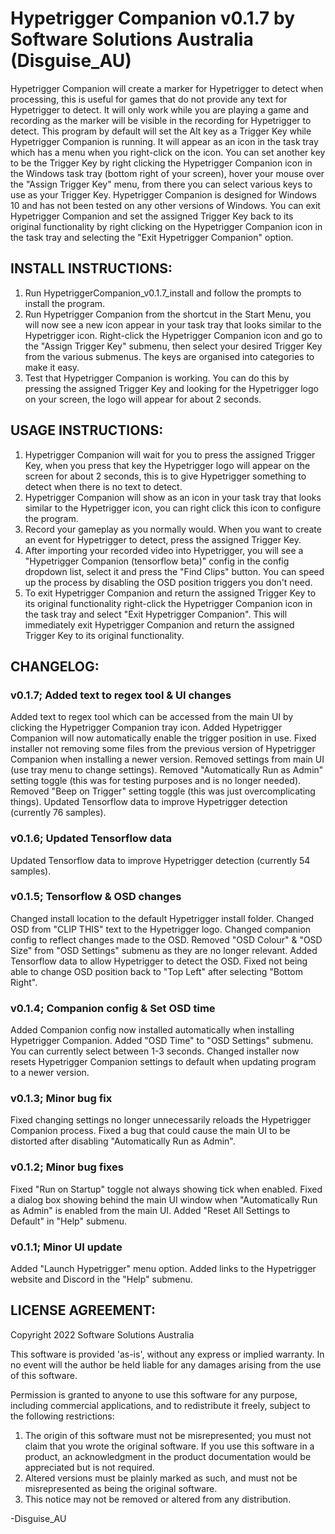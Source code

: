# Hypetrigger Companion v0.1.7 by Software Solutions Australia (Disguise_AU)

Hypetrigger Companion will create a marker for Hypetrigger to detect when processing, this is useful for games that do not provide any text for Hypetrigger to detect.
It will only work while you are playing a game and recording as the marker will be visible in the recording for Hypetrigger to detect.
This program by default will set the Alt key as a Trigger Key while Hypetrigger Companion is running.
It will appear as an icon in the task tray which has a menu when you right-click on the icon.
You can set another key to be the Trigger Key by right clicking the Hypetrigger Companion icon in the Windows task tray (bottom right of your screen), 
hover your mouse over the "Assign Trigger Key" menu, from there you can select various keys to use as your Trigger Key.
Hypetrigger Companion is designed for Windows 10 and has not been tested on any other versions of Windows.
You can exit Hypetrigger Companion and set the assigned Trigger Key back to its original functionality by right clicking on the Hypetrigger Companion icon in the task tray and selecting the "Exit Hypetrigger Companion" option.


## INSTALL INSTRUCTIONS:
1. Run HypetriggerCompanion_v0.1.7_install and follow the prompts to install the program.
2. Run Hypetrigger Companion from the shortcut in the Start Menu, you will now see a new icon appear in your task tray that looks similar to the Hypetrigger icon.
Right-click the Hypetrigger Companion icon and go to the "Assign Trigger Key" submenu, then select your desired Trigger Key from the various submenus. The keys are organised into categories to make it easy.
3. Test that Hypetrigger Companion is working. You can do this by pressing the assigned Trigger Key and looking for the Hypetrigger logo on your screen, the logo will appear for about 2 seconds.


## USAGE INSTRUCTIONS:
1. Hypetrigger Companion will wait for you to press the assigned Trigger Key, when you press that key the Hypetrigger logo will appear on the screen for about 2 seconds, this is to give Hypetrigger something to detect when there is no text to detect.
2. Hypetrigger Companion will show as an icon in your task tray that looks similar to the Hypetrigger icon, you can right click this icon to configure the program.
3. Record your gameplay as you normally would. When you want to create an event for Hypetrigger to detect, press the assigned Trigger Key.
4. After importing your recorded video into Hypetrigger, you will see a "Hypetrigger Companion (tensorflow beta)" config in the config dropdown list, select it and press the "Find Clips" button. You can speed up the process by disabling the OSD position triggers you don't need.
5. To exit Hypetrigger Companion and return the assigned Trigger Key to its original functionality right-click the Hypetrigger Companion icon in the task tray and select "Exit Hypetrigger Companion".
This will immediately exit Hypetrigger Companion and return the assigned Trigger Key to its original functionality.


## CHANGELOG:

### v0.1.7; Added text to regex tool & UI changes
Added text to regex tool which can be accessed from the main UI by clicking the Hypetrigger Companion tray icon.
Added Hypetrigger Companion will now automatically enable the trigger position in use.
Fixed installer not removing some files from the previous version of Hypetrigger Companion when installing a newer version.
Removed settings from main UI (use tray menu to change settings).
Removed "Automatically Run as Admin" setting toggle (this was for testing purposes and is no longer needed).
Removed "Beep on Trigger" setting toggle (this was just overcomplicating things).
Updated Tensorflow data to improve Hypetrigger detection (currently 76 samples).

### v0.1.6; Updated Tensorflow data 
Updated Tensorflow data to improve Hypetrigger detection (currently 54 samples).

### v0.1.5; Tensorflow & OSD changes
Changed install location to the default Hypetrigger install folder.
Changed OSD from "CLIP THIS" text to the Hypetrigger logo.
Changed companion config to reflect changes made to the OSD.
Removed "OSD Colour" & "OSD Size" from "OSD Settings" submenu as they are no longer relevant.
Added Tensorflow data to allow Hypetrigger to detect the OSD.
Fixed not being able to change OSD position back to "Top Left" after selecting "Bottom Right".

### v0.1.4; Companion config & Set OSD time
Added Companion config now installed automatically when installing Hypetrigger Companion.
Added "OSD Time" to "OSD Settings" submenu. You can currently select between 1-3 seconds.
Changed installer now resets Hypetrigger Companion settings to default when updating program to a newer version.

### v0.1.3; Minor bug fix
Fixed changing settings no longer unnecessarily reloads the Hypetrigger Companion process.
Fixed a bug that could cause the main UI to be distorted after disabling "Automatically Run as Admin".

### v0.1.2; Minor bug fixes
Fixed "Run on Startup" toggle not always showing tick when enabled.
Fixed a dialog box showing behind the main UI window when "Automatically Run as Admin" is enabled from the main UI.
Added "Reset All Settings to Default" in "Help" submenu.

### v0.1.1; Minor UI update
Added "Launch Hypetrigger" menu option.
Added links to the Hypetrigger website and Discord in the "Help" submenu.


## LICENSE AGREEMENT:

Copyright 2022 Software Solutions Australia

This software is provided 'as-is', without any express or implied warranty. In no event will the author be held liable for any damages arising from the use of this software.

Permission is granted to anyone to use this software for any purpose, including commercial applications, and to redistribute it freely, subject to the following restrictions:

1. The origin of this software must not be misrepresented; you must not claim that you wrote the original software.
   If you use this software in a product, an acknowledgment in the product documentation would be appreciated but is not required.
2. Altered versions must be plainly marked as such, and must not be misrepresented as being the original software.
3. This notice may not be removed or altered from any distribution.


-Disguise_AU
